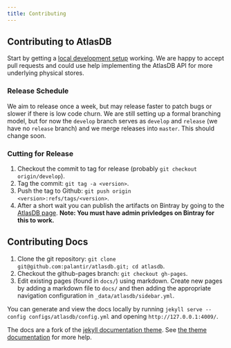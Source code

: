 ```yaml
---
title: Contributing
---
```


## Contributing to AtlasDB

Start by getting a [local development
setup](/docs/getting_started.html#running-from-source) working.  We are happy
to accept pull requests and could use help implementing the AtlasDB API for
more underlying physical stores.

### Release Schedule

We aim to release once a week, but may release faster to patch bugs or slower
if there is low code churn.  We are still setting up a formal branching model,
but for now the `develop` branch serves as `develop` and `release` (we have no
`release` branch) and we merge releases into `master`.  This should change
soon.

### Cutting for Release

1. Checkout the commit to tag for release (probably `git checkout origin/develop`).
2. Tag the commit: `git tag -a <version>`.
3. Push the tag to Github: `git push origin <version>:refs/tags/<version>`.
4. After a short wait you can publish the artifacts on Bintray by going to the
[AtlasDB page](https://bintray.com/palantir/releases/atlasdb/view). **Note: You
must have admin privledges on Bintray for this to work.**

## Contributing Docs

1. Clone the git repository: `git clone git@github.com:palantir/atlasdb.git; cd
atlasdb`.
2. Checkout the github-pages branch: `git checkout gh-pages`.
3. Edit existing pages (found in `docs/`) using markdown. Create new pages by
adding a markdown file to `docs/` and then adding the appropriate navigation
configuration in `_data/atlasdb/sidebar.yml`.

You can generate and view the docs locally by running `jekyll serve
--config configs/atlasdb/config.yml` and opening `http://127.0.0.1:4009/`.

The docs are a fork of the [jekyll documentation
theme](https://github.com/tomjohnson1492/documentation-theme-jekyll).  See [the
theme
documentation](http://idratherbewriting.com/documentation-theme-jekyll/mydoc/home.html)
for more help.
